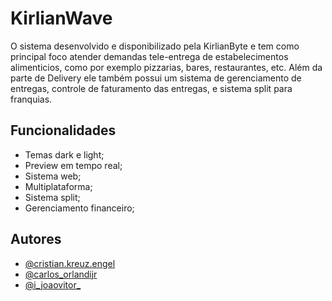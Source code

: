 
# KirlianWave

O sistema desenvolvido e disponibilizado pela KirlianByte e tem como principal foco atender demandas tele-entrega de estabelecimentos alimenticios, como por exemplo pizzarias, bares, restaurantes, etc.
Além da parte de Delivery ele também possui um sistema de gerenciamento de entregas, controle de faturamento das entregas, e sistema split para franquias.


## Funcionalidades

- Temas dark e light;
- Preview em tempo real;
- Sistema web;
- Multiplataforma;
- Sistema split;
- Gerenciamento financeiro;


## Autores

- [@cristian.kreuz.engel](https://github.com/CristianKreuzEngel)
- [@carlos_orlandijr](https://github.com/Luiz-Carlos-Orlandi-Junior)
- [@i_joaovitor_](https://github.com/if-jovi)

